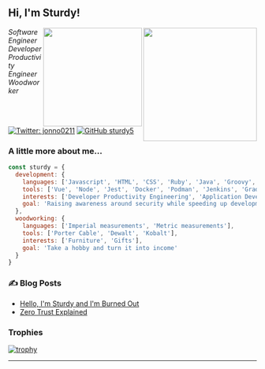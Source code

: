 <h2> Hi, I'm Sturdy!</h2>
<img align='right' src="https://media.giphy.com/media/l2QZQ53G4vWK9DFYY/giphy.gif" width="230">
<img align='right' src="https://media.giphy.com/media/xZ9RvVHluWRcDk5egw/giphy.gif" width="200">
<p><em>Software Engineer<br/>Developer Productivity Engineer<br/>Woodworker</em></p>

[![Twitter: jonno0211](https://img.shields.io/twitter/follow/jonno0211?style=social)](https://twitter.com/jonno0211)
[![GitHub sturdy5](https://img.shields.io/github/followers/sturdy5?label=follow&style=social)](https://github.com/sturdy5)


### A little more about me...  

```javascript
const sturdy = {
  development: {
    languages: ['Javascript', 'HTML', 'CSS', 'Ruby', 'Java', 'Groovy', 'Bash', 'PHP'],
    tools: ['Vue', 'Node', 'Jest', 'Docker', 'Podman', 'Jenkins', 'Gradle', 'Maven', 'Linux'],
    interests: ['Developer Productivity Engineering', 'Application Development Security'],
    goal: 'Raising awareness around security while speeding up development teams'
  },
  woodworking: {
    languages: ['Imperial measurements', 'Metric measurements'],
    tools: ['Porter Cable', 'Dewalt', 'Kobalt'],
    interests: ['Furniture', 'Gifts'],
    goal: 'Take a hobby and turn it into income'
  }
}
```

### :writing_hand: Blog Posts

<!-- BLOG-POST-LIST:START -->
- [Hello, I&#39;m Sturdy and I&#39;m Burned Out](https://dev.to/sturdy5/hello-im-sturdy-and-im-burned-out-lln)
- [Zero Trust Explained](https://dev.to/sturdy5/zero-trust-explained-2mj4)
<!-- BLOG-POST-LIST:END -->

### Trophies

[![trophy](https://github-profile-trophy.vercel.app/?username=sturdy5)](https://github.com/ryo-ma/github-profile-trophy)

---
